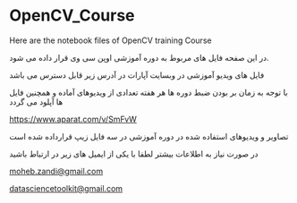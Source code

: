 # OpenCV_Course
Here are the notebook files of OpenCV training Course

در این صفحه فایل های مربوط به دوره آموزشی اوپن سی وی قرار داده می شود.

فایل های ویدیو آموزشی در وبسایت آپارات در آدرس زیر قابل دسترس می باشد

با توجه به زمان بر بودن ضبط دوره ها هر هفته تعدادی از ویدیوهای آماده و همچنین فایل ها آپلود می گردد

https://www.aparat.com/v/SmFvW


تصاویر و ویدیوهای استفاده شده در دوره آموزشی  در سه فایل زیپ قرارداده شده است

در صورت نیاز به اطلاعات بیشتر لطفا با یکی از ایمیل های زیر در ارتباط باشید

moheb.zandi@gmail.com

datasciencetoolkit@gmail.com

